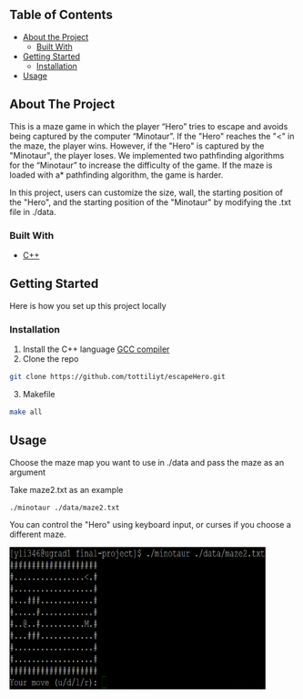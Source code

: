 <!-- TABLE OF CONTENTS -->
## Table of Contents

* [About the Project](#about-the-project)
  * [Built With](#built-with)
* [Getting Started](#getting-started)
  * [Installation](#installation)
* [Usage](#usage)


<!-- ABOUT THE PROJECT -->
## About The Project
This is a maze game in which the player “Hero” tries to escape and avoids being captured by the computer “Minotaur”. If the "Hero" reaches the "<" in the maze, the player wins. However, if the "Hero" is captured by the "Minotaur", the player loses. 
We implemented two pathfinding algorithms for the “Minotaur” to increase the difficulty of the game. If the maze is loaded with a* pathfinding algorithm, the game is harder.

In this project, users can customize  the size, wall, the starting position of the "Hero", and the starting position of the "Minotaur" by modifying the .txt file in ./data.


### Built With
* [C++](https://isocpp.org/)



<!-- GETTING STARTED -->
## Getting Started

Here is how you set up this project locally

### Installation

1. Install the C++ language [GCC compiler](https://gcc.gnu.org/install/index.html)
2. Clone the repo 
```sh
git clone https://github.com/tottiliyt/escapeHero.git
```
3. Makefile
```sh
make all
```


## Usage
Choose the maze map you want to use in ./data and pass the maze as an argument

Take maze2.txt as an example

```sh
./minotaur ./data/maze2.txt 
```

You can control the "Hero" using keyboard input, or curses if you choose a different maze. 

<img src="https://github.com/tottiliyt/escapeHero/blob/master/demo.gif" width="450" height="250">
